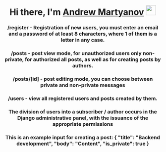 <h1 align="center">Hi there, I'm <a href="https://vk.com/markusmorozov" target="_blank">Andrew Martyanov</a> 
<img src="https://github.com/blackcater/blackcater/raw/main/images/Hi.gif" height="32"/></h1>
<h3 align="center">/register - Registration of new users, you must enter an email and a password of at least 8 characters, where 1 of them is a letter in any case.</h3>
<h3 align="center">/posts - post view mode, for unauthorized users only non-private, for authorized all posts, as well as for creating posts by authors.</h3>
<h3 align="center">/posts/[id] - post editing mode, you can choose between private and non-private messages</h3>
<h3 align="center">/users - view all registered users and posts created by them.</h3>
<h3 align="center">
The division of users into a subscriber / author occurs in the Django administrative panel, with the issuance of the appropriate permissions</h3>
<h3 align="center">This is an example input for creating a post:         {
            "title": "Backend development",
            "body": "Content",
            "is_private": true
        }</h3>
